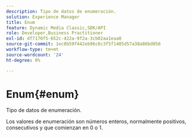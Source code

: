 ```yaml
---
description: Tipo de datos de enumeración.
solution: Experience Manager
title: Enum
feature: Dynamic Media Classic,SDK/API
role: Developer,Business Practitioner
exl-id: df7170f5-652c-422a-9f2a-3cb02aa1eaa0
source-git-commit: 1ec8b59f442eb96c6c3f5f1405d57a38a86bd056
workflow-type: tm+mt
source-wordcount: '24'
ht-degree: 0%

---
```


# Enum{#enum}

Tipo de datos de enumeración.

Los valores de enumeración son números enteros, normalmente positivos, consecutivos y que comienzan en 0 o 1.
